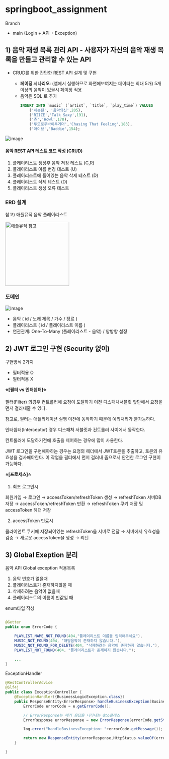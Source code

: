 # springboot_assignment

Branch 
 * main (Login + API + Exception)

## 1) 음악 재생 목록 관리 API - 사용자가 자신의 음악 재생 목록을 만들고 관리할 수 있는 API

- CRUD를 위한 간단한 REST API 설계 및 구현

    - **페이징 시나리오**: (앱에서 실행하므로 화면에보여지는 데이터는 최대 5개)  5개 이상의 음악이 있을시 페이징 적용
    * 음악은 SQL 로 추가
        ```sql
        INSERT INTO `music` (`artist`, `title`, `play_time`) VALUES
            ('세븐틴', '음악의신',205),
            ('RIIZE','Talk Saxy',191),
            ('츄','Howl',170),
            ('투모로우바이투게더','Chasing That Feeling',183),
            ('아이브','Baddie',154);
        ```


![image](https://github.com/SangWoon123/springboot_assignment/assets/100204926/7c05b299-c28e-49f0-b30c-6074cc9e71db)

#### 음악 REST API 테스트 코드 작성 (CRUD)

1. 플레이리스트 생성후 음악 저장 테스트 (C,R)
2. 플레이리스트 이름 변경 테스트 (U)
3. 플레이리스트에 들어있는 음악 삭제 테스트 (D)
4. 플레이리스트 삭제 테스트 (D)
5. 플레이리스트 생성 오류 테스트
### ERD 설계
참고) 애플뮤직 음악 플레이리스트 

<img width="203" alt="애플뮤직 참고" src="https://github.com/SangWoon123/springboot_assignment/assets/100204926/c6c0b5d4-cb29-48db-95ad-b83155331b71">


### 도메인
![image](https://github.com/SangWoon123/springboot_assignment/assets/100204926/d500ab23-860e-438e-aca5-e89f3427d757)

- 음악 ( id / 노래 제목 / 가수 / 장르 )
- 플레이리스트 ( id / 플레이리스트 이름 )
- 연관관계: One-To-Many (플레이리스트 - 음악) / 양방향 설정

    
## 2) JWT 로그인 구현 (Security 없이)

구현방식 2가지

- 필터적용 O
- 필터적용 X

**⭐️[필터 vs 인터셉터]⭐️**

필터(Filter) 의경우 컨트롤러에 요청이 도달하기 이전 디스패처서블릿 앞단에서 요청을 먼저 걸러내줄 수 있다.

참고로, 필터는 애플리케이션 실행 이전에 동작하기 때문에 예외처리가 불가능하다.

인터셉터(Interceptor) 경우 디스패처 서블릿과 컨트롤러 사이에서 동작한다.

컨트롤러에 도달하기전에 호출을 제어하는 경우에 많이 사용한다.

JWT 로그인을 구현해야하는 경우는 요청의 헤더에서 JWT토큰을 추출하고, 토큰의 유효성을 검사해야한다. 이 작업을 필터에서 먼저 걸러내 줌으로서 안전한 로그인 구현이 가능하다.

**⭐️[프로세스]⭐️**

1) 최초 로그인시

회원가입 → 로그인 → accessToken/refreshToken 생성 → refreshToken 서버DB저장 → accessToken/refreshToken 반환 → refreshToken 쿠키 저장 및 accessToken 헤더 저장

2) accessToken 만료시

클라이언트 쿠키에 저장되어있는 refreshToken을 서버로 전달 → 서버에서 유효성을 검증 → 새로운 accessToken을 생성 → 리턴

## 3) Global Exeption 분리

음악 API Global exception 적용목록

1. 음악 번호가 없을때 
2. 플레이리스트가 존재하지않을 때 
3. 삭제하려는 음악이 없을때
4. 플레이리스트의 이름이 빈값일 때

enum타입 작성

```java

@Getter
public enum ErrorCode {

    PLAYLIST_NAME_NOT_FOUND(404,"플레이리스트 이름을 입력해주세요"),
    MUSIC_NOT_FOUND(404, "해당음악이 존재하지 않습니다."),
    MUSIC_NOT_FOUND_FOR_DELETE(404, "삭제하려는 음악이 존재하지 않습니다."),
    PLAYLIST_NOT_FOUND(404, "플레이리스트가 존재하지 않습니다.");

    ...
}
```

ExceptionHandler

```java
@RestControllerAdvice
@Slf4j
public class ExceptionController {
    @ExceptionHandler({BusinessLogicException.class})
    public ResponseEntity<ErrorResponse> handleBusinessException(BusinessLogicException e){
        ErrorCode errorCode = e.getErrorCode();

        // ErrorResponse는 에러 응답을 나타내는 dto클래스
        ErrorResponse errorResponse = new ErrorResponse(errorCode.getStatus(), errorCode.getMessage());

        log.error("handleBusinessException: "+errorCode.getMessage());

        return new ResponseEntity(errorResponse,HttpStatus.valueOf(errorCode.getStatus()));
    }

}
```
